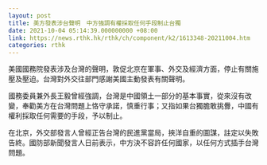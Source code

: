 ```yaml
---
layout: post
title: 美方發表涉台聲明　中方強調有權採取任何手段制止台獨
date: 2021-10-04 05:14:39.000000000 +08:00
link: https://news.rthk.hk/rthk/ch/component/k2/1613348-20211004.htm
categories: rthk
---
```


美國國務院發表涉及台灣的聲明，敦促北京在軍事、外交及經濟方面，停止有關施壓及壓迫。台灣對外交往部門感謝美國主動發表有關聲明。

國務委員兼外長王毅曾經強調，台灣是中國領土一部分的基本事實，從來沒有改變，奉勸美方在台灣問題上恪守承諾，慎重行事；又指如果台獨膽敢挑釁，中國有權利採取任何需要的手段，予以制止。

在北京，外交部發言人曾經正告台灣的民進黨當局，挾洋自重的圖謀，註定以失敗告終。國防部新聞發言人日前表示，中方決不容許任何國家，以任何方式插手台灣問題。
